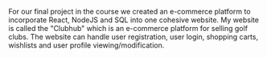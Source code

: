 For our final project in the course we created an e-commerce platform to incorporate React, NodeJS and SQL into one cohesive website. My website is called the "Clubhub" which is an e-commerce platform for selling golf clubs. The website can handle user registration, user login, shopping carts, wishlists and user profile viewing/modification.
